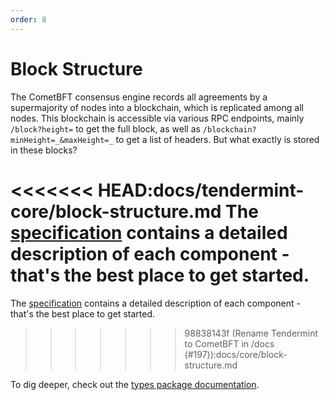 ```yaml
---
order: 8
---
```


# Block Structure

The CometBFT consensus engine records all agreements by a
supermajority of nodes into a blockchain, which is replicated among all
nodes. This blockchain is accessible via various RPC endpoints, mainly
`/block?height=` to get the full block, as well as
`/blockchain?minHeight=_&maxHeight=_` to get a list of headers. But what
exactly is stored in these blocks?

<<<<<<< HEAD:docs/tendermint-core/block-structure.md
The [specification](https://github.com/tendermint/spec/blob/8dd2ed4c6fe12459edeb9b783bdaaaeb590ec15c/spec/core/data_structures.md) contains a detailed description of each component - that's the best place to get started.
=======
The [specification](https://github.com/cometbft/cometbft/blob/main/spec/core/data_structures.md) contains a detailed description of each component - that's the best place to get started.
>>>>>>> 98838143f (Rename Tendermint to CometBFT in /docs (#197)):docs/core/block-structure.md

To dig deeper, check out the [types package documentation](https://godoc.org/github.com/cometbft/cometbft/types).
